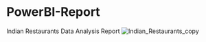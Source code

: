 # PowerBI-Report
Indian Restaurants Data Analysis Report
![Indian_Restaurants_copy](https://github.com/user-attachments/assets/d0b4b5a9-e47d-4f73-afb8-d46c9531ef75)

